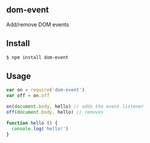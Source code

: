 ## dom-event

Add/remove DOM events

## Install

```bash
$ npm install dom-event
```

## Usage

```js
var on = require('dom-event')
var off = on.off

on(document.body, hello) // adds the event listener
off(document.body, hello) // removes

function hello () {
  console.log('hello!')
}
```
